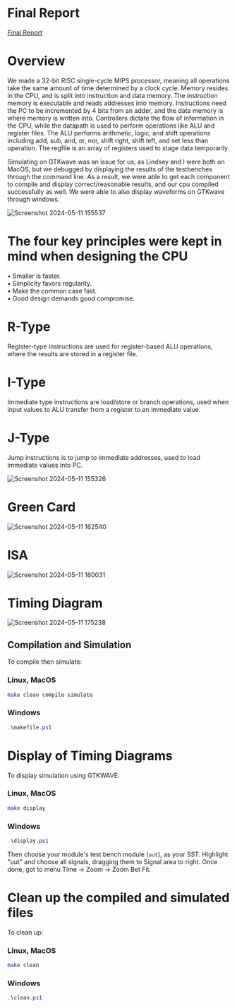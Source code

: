 # Final Report
[Final Report](https://docs.google.com/document/d/1n77MW70WNdF82Itx9e64fWp87u45cXqpo0N11W88-CU/edit?usp=sharing)
# Overview
We made a 32-bit RISC single-cycle MIPS processor, meaning all operations take the same amount of time determined by a clock cycle. Memory resides in the CPU, and is split into instruction and data memory. The instruction memory is executable and reads addresses into memory. Instructions need the PC to be incremented by 4 bits from an adder, and the data memory is where memory is written into. Controllers dictate the flow of information in the CPU, while the datapath is used to perform operations like ALU and register files. The ALU performs arithmetic, logic, and shift operations including add, sub, and, or, nor, shift right, shift left, and set less than operation. The regfile is an array of registers used to stage data temporarily. 

Simulating on GTKwave was an issue for us, as Lindsey and I were both on MacOS, but we debugged by displaying the results of the testbenches through the command line. As a result, we were able to get each component to compile and display correct/reasonable results, and our cpu compiled successfully as well. We were able to also display waveforms on GTKwave through windows.

![Screenshot 2024-05-11 155537](https://github.com/cooper-union-ece-251-marano/final-project-ece-251-spring-2024-bit_buster/assets/113416293/dd6cb374-cdd0-4a39-ad53-d28d0ca5de99)

# The four key principles were kept in mind when designing the CPU
• Smaller is faster. <br />
• Simplicity favors regularity. <br />
• Make the common case fast. <br />
• Good design demands good compromise.<br />

# R-Type
Register-type instructions are used for register-based ALU operations, where the results are stored in a register file.

# I-Type
Immediate type instructions are load/store or branch operations, used when input values to ALU transfer from a register to an immediate value. 

# J-Type
Jump instructions is to jump to immediate addresses, used to load immediate values into PC. 

![Screenshot 2024-05-11 155326](https://github.com/cooper-union-ece-251-marano/final-project-ece-251-spring-2024-bit_buster/assets/113416293/01615d33-3662-4ebc-9a87-b050f51cae60)

# Green Card
![Screenshot 2024-05-11 162540](https://github.com/cooper-union-ece-251-marano/final-project-ece-251-spring-2024-bit_buster/assets/113416293/3e14d63c-3333-476c-ab2f-41f627521222)

# ISA
![Screenshot 2024-05-11 160031](https://github.com/cooper-union-ece-251-marano/final-project-ece-251-spring-2024-bit_buster/assets/113416293/f161e84b-900c-4b19-ae63-083547e30225)

# Timing Diagram
![Screenshot 2024-05-11 175238](https://github.com/cooper-union-ece-251-marano/final-project-ece-251-spring-2024-bit_buster/assets/113416293/3135f4b4-28cf-4ff5-b35d-94863783e8f4)

## Compilation and Simulation
To compile then simulate:
### Linux, MacOS
```bash
make clean compile simulate
```

### Windows
```powershell
.\makefile.ps1
```

# Display of Timing Diagrams
To display simulation using GTKWAVE:

### Linux, MacOS
```bash
make display
```

### Windows
```powershell
.\display.ps1
```

Then choose your module's test bench module (`uut`), as your SST. Highlight "uut" and choose all signals, dragging them to Signal area to right. Once done, got to menu Time -> Zoom -> Zoom Bet Fit.

# Clean up the compiled and simulated files
To clean up:

### Linux, MacOS
```bash
make clean
```

### Windows
```powershell
.\clean.ps1
```
